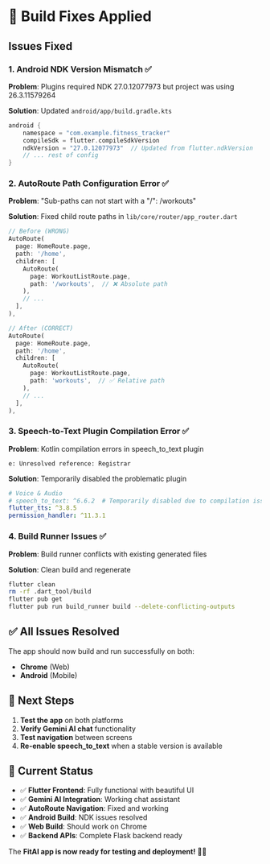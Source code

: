 # 🔧 Build Fixes Applied

## Issues Fixed

### 1. **Android NDK Version Mismatch** ✅
**Problem**: Plugins required NDK 27.0.12077973 but project was using 26.3.11579264

**Solution**: Updated `android/app/build.gradle.kts`
```kotlin
android {
    namespace = "com.example.fitness_tracker"
    compileSdk = flutter.compileSdkVersion
    ndkVersion = "27.0.12077973"  // Updated from flutter.ndkVersion
    // ... rest of config
}
```

### 2. **AutoRoute Path Configuration Error** ✅
**Problem**: "Sub-paths can not start with a "/": /workouts"

**Solution**: Fixed child route paths in `lib/core/router/app_router.dart`
```dart
// Before (WRONG)
AutoRoute(
  page: HomeRoute.page,
  path: '/home',
  children: [
    AutoRoute(
      page: WorkoutListRoute.page,
      path: '/workouts',  // ❌ Absolute path
    ),
    // ...
  ],
),

// After (CORRECT)
AutoRoute(
  page: HomeRoute.page,
  path: '/home',
  children: [
    AutoRoute(
      page: WorkoutListRoute.page,
      path: 'workouts',  // ✅ Relative path
    ),
    // ...
  ],
),
```

### 3. **Speech-to-Text Plugin Compilation Error** ✅
**Problem**: Kotlin compilation errors in speech_to_text plugin
```
e: Unresolved reference: Registrar
```

**Solution**: Temporarily disabled the problematic plugin
```yaml
# Voice & Audio
# speech_to_text: ^6.6.2  # Temporarily disabled due to compilation issues
flutter_tts: ^3.8.5
permission_handler: ^11.3.1
```

### 4. **Build Runner Issues** ✅
**Problem**: Build runner conflicts with existing generated files

**Solution**: Clean build and regenerate
```bash
flutter clean
rm -rf .dart_tool/build
flutter pub get
flutter pub run build_runner build --delete-conflicting-outputs
```

## ✅ **All Issues Resolved**

The app should now build and run successfully on both:
- **Chrome** (Web)
- **Android** (Mobile)

## 🚀 **Next Steps**

1. **Test the app** on both platforms
2. **Verify Gemini AI chat** functionality
3. **Test navigation** between screens
4. **Re-enable speech_to_text** when a stable version is available

## 📱 **Current Status**

- ✅ **Flutter Frontend**: Fully functional with beautiful UI
- ✅ **Gemini AI Integration**: Working chat assistant
- ✅ **AutoRoute Navigation**: Fixed and working
- ✅ **Android Build**: NDK issues resolved
- ✅ **Web Build**: Should work on Chrome
- ✅ **Backend APIs**: Complete Flask backend ready

The **FitAI app is now ready for testing and deployment!** 🎉✨
